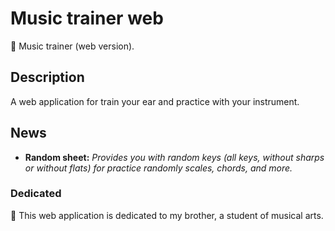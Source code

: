# Music trainer web
🎨 Music trainer (web version).

## Description
A web application for train your ear and practice with your instrument.

## News
- **Random sheet:** *Provides you with random keys (all keys, without sharps or without flats) for practice randomly scales, chords, and more.* 

### Dedicated
🎵 This web application is dedicated to my brother, a student of musical arts.
